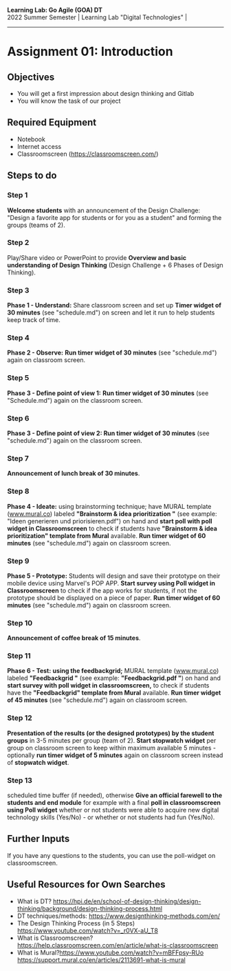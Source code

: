 <!--- Learning Lab: "Digital Technologies" DT
Author: Mert Ünal 		Date: 2022

-->



**Learning Lab: Go Agile (GOA) DT**   
2022 Summer Semester | Learning Lab "Digital Technologies" |  

***
# Assignment 01: Introduction

## Objectives
- You will get a first impression about design thinking and Gitlab
- You will know the task of our project

## Required Equipment
- Notebook
- Internet access
- Classroomscreen (https://classroomscreen.com/)

## Steps to do


### Step 1
**Welcome students** with an announcement of the Design Challenge: "Design a favorite app for students or for you as a student" and forming the groups (teams of 2). 

### Step 2
Play/Share video or PowerPoint to provide **Overview and basic understanding of Design Thinking** (Design Challenge + 6 Phases of Design Thinking). 

### Step 3
**Phase 1 - Understand:** Share classroom screen and set up **Timer widget of 30 minutes** (see "schedule.md") on screen and let it run to help students keep track of time.

### Step 4
**Phase 2 - Observe:** **Run timer widget of 30 minutes** (see "schedule.md") again on classroom screen.

### Step 5
**Phase 3 - Define point of view 1:** **Run timer widget of 30 minutes** (see "Schedule.md") again on the classroom screen.

### Step 6
**Phase 3 - Define point of view 2: Run timer widget of 30 minutes** (see "schedule.md") again on the classroom screen.

### Step 7
**Announcement of lunch break of 30 minutes**.

### Step 8
**Phase 4 - Ideate:** using brainstorming technique; have MURAL template (www.mural.co) labeled **"Brainstorm & idea prioritization "** (see example: "Ideen generieren und priorisieren.pdf") on hand and **start poll with poll widget in Classroomscreen** to check if students have **"Brainstorm & idea prioritization" template from Mural** available. **Run timer widget of 60 minutes** (see "schedule.md") again on classroom screen.

### Step 9
**Phase 5 - Prototype:** Students will design and save their prototype on their mobile device using Marvel's POP APP. **Start survey using Poll widget in Classroomscreen** to check if the app works for students, if not the prototype should be displayed on a piece of paper. **Run timer widget of 60 minutes** (see "schedule.md") again on classroom screen.

### Step 10
**Announcement of coffee break of 15 minutes**.

### Step 11
**Phase 6 - Test:** **using the feedbackgrid;** MURAL template (www.mural.co) labeled **"Feedbackgrid "** (see example: **"Feedbackgrid.pdf "**) on hand and **start survey with poll widget in classroomscreen,** to check if students have the **"Feedbackgrid" template from Mural** available. **Run timer widget of 45 minutes** (see "schedule.md") again on classroom screen.

### Step 12
**Presentation of the results (or the designed prototypes) by the student groups** in 3-5 minutes per group (team of 2). **Start stopwatch widget** per group on classroom screen to keep within maximum available 5 minutes - optionally **run timer widget of 5 minutes** again on classroom screen instead of **stopwatch widget**.

### Step 13
scheduled time buffer (if needed), otherwise **Give an official farewell to the students and end module** for example with a final **poll in classroomscreen using Poll widget** whether or not students were able to acquire new digital technology skills (Yes/No) - or whether or not students had fun (Yes/No).



## Further Inputs

If you have any questions to the students, you can use the poll-widget on classroomscreen.


## Useful Resources for Own Searches

- What is DT? <https://hpi.de/en/school-of-design-thinking/design-thinking/background/design-thinking-process.html>
- DT techniques/methods: <https://www.designthinking-methods.com/en/>
- The Design Thinking Process (in 5 Steps) <https://www.youtube.com/watch?v=_r0VX-aU_T8>
- What is Classroomscreen? <https://help.classroomscreen.com/en/article/what-is-classroomscreen>
- What is Mural?<https://www.youtube.com/watch?v=mBFFpsy-RUo>  <https://support.mural.co/en/articles/2113691-what-is-mural> 


